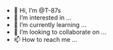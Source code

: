 - 👋 Hi, I’m @T-87s
- 👀 I’m interested in ...
- 🌱 I’m currently learning ...
- 💞️ I’m looking to collaborate on ...
- 📫 How to reach me ...

<!---
T-87s/T-87s is a ✨ special ✨ repository because its `README.md` (this file) appears on your GitHub profile.
You can click the Preview link to take a look at your changes.
--->
